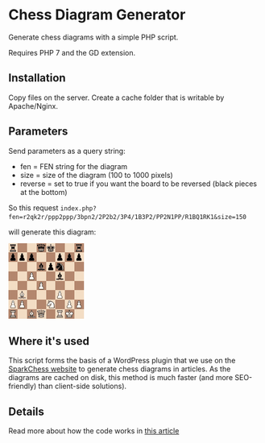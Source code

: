 # Chess Diagram Generator
Generate chess diagrams with a simple PHP script.

Requires PHP 7 and the GD extension.

## Installation

Copy files on the server. Create a cache folder that is writable by Apache/Nginx.

## Parameters

Send parameters as a query string:
* fen = FEN string for the diagram
* size = size of the diagram (100 to 1000 pixels)
* reverse = set to true if you want the board to be reversed (black pieces at the bottom)

So this request `index.php?fen=r2qk2r/ppp2ppp/3bpn2/2P2b2/3P4/1B3P2/PP2N1PP/R1BQ1RK1&size=150`

will generate this diagram:

![Diagram](https://github.com/armandn/PHPChessDiagram/blob/master/diagram_small.png?raw=true)

## Where it's used 

This script forms the basis of a WordPress plugin that we use on the [SparkChess website](https://www.sparkchess.com)
to generate chess diagrams in articles. As the diagrams are cached on disk, this method is much faster (and more
SEO-friendly) than client-side solutions).

## Details

Read more about how the code works in [this article](https://www.media-division.com/how-to-create-chess-diagrams-with-php/)
